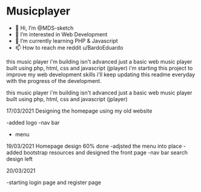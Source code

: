 # Musicplayer
- 👋 Hi, I’m @MDS-sketch
- 👀 I’m interested in Web Development
- 🌱 I’m currently learning PHP & Javascript
- 📫 How to reach me reddit u/BardoEduardo

<!---
MDS-sketch/MDS-sketch is a ✨ special ✨ repository because its `README.md` (this file) appears on your GitHub profile.
You can click the Preview link to take a look at your changes.
--->

this music player i'm building isn't advanced just a basic web music player built using php, html, css and javascript (jplayer)
i'm starting this project to improve my web development skills i'll keep updating this readme everyday with the progress of the development. 

this music player i'm building isn't advanced just a basic web music player built using php, html, css and javascript (jplayer) 

17/03/2021 Designing the homepage using my old website 

-added logo
-nav bar
- menu

19/03/2021 Homepage design 60% done
 -adjsted the menu into place
 -added bootstrap resources and designed the front page
 -nav bar search design left

 20/03/2021

 -starting login page and register page